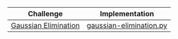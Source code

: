 | Challenge     |  Implementation |
| :-------------:|:-----:|
| [Gaussian Elimination](https://en.wikipedia.org/wiki/Gaussian_elimination#:~:text=Gaussian%20elimination%2C%20also%20known%20as,the%20corresponding%20matrix%20of%20coefficients.&text=The%20method%20is%20named%20after,Gauss%20(1777%E2%80%931855).)  |    [gaussian-elimination.py](Task1-Gaussian-Elimination-Implementation/gaussian-elimination.py) |